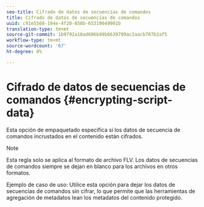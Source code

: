 ```yaml
---
seo-title: Cifrado de datos de secuencias de comandos
title: Cifrado de datos de secuencias de comandos
uuid: c91e5568-194e-4f20-858b-65310049901b
translation-type: tm+mt
source-git-commit: 1b9792a10ad606b99b6639799ac2aacb707b2af5
workflow-type: tm+mt
source-wordcount: '67'
ht-degree: 0%

---
```



# Cifrado de datos de secuencias de comandos {#encrypting-script-data}

Esta opción de empaquetado especifica si los datos de secuencia de comandos incrustados en el contenido están cifrados.

>[!NOTE]
>
>Esta regla solo se aplica al formato de archivo FLV. Los datos de secuencias de comandos siempre se dejan en blanco para los archivos en otros formatos.

Ejemplo de caso de uso: Utilice esta opción para dejar los datos de secuencias de comandos sin cifrar, lo que permite que las herramientas de agregación de metadatos lean los metadatos del contenido protegido.

